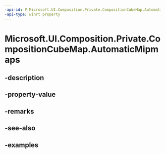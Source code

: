 ```yaml
---
-api-id: P:Microsoft.UI.Composition.Private.CompositionCubeMap.AutomaticMipmaps
-api-type: winrt property
---
```


# Microsoft.UI.Composition.Private.CompositionCubeMap.AutomaticMipmaps

<!--
public bool AutomaticMipmaps { get; }
-->


## -description

## -property-value

## -remarks

## -see-also

## -examples


